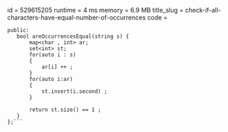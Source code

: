 id = 529615205
runtime  = 4 ms 
memory = 6.9 MB
title_slug = check-if-all-characters-have-equal-number-of-occurrences
code =
 ```class Solution {
public:
    bool areOccurrencesEqual(string s) {
        map<char , int> ar; 
        set<int> st; 
        for(auto i : s) 
        {
            ar[i] ++ ;
        }
        for(auto i:ar) 
        {
            st.insert(i.second) ;            
        }
        
        return st.size() == 1 ;
    }
};```
